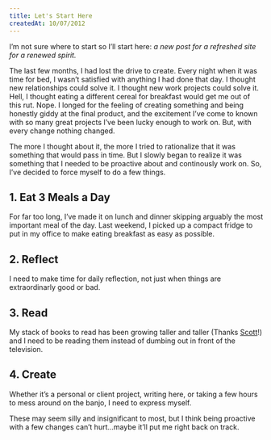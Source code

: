 ```yaml
---
title: Let's Start Here
createdAt: 10/07/2012
---
```

I’m not sure where to start so I’ll start here: _a new post for a refreshed site for a renewed spirit._

The last few months, I had lost the drive to create. Every night when it was time for bed, I wasn’t satisfied with anything I had done that day. I thought new relationships could solve it. I thought new work projects could solve it. Hell, I thought eating a different cereal for breakfast would get me out of this rut. Nope. I longed for the feeling of creating something and being honestly giddy at the final product, and the excitement I’ve come to known with so many great projects I’ve been lucky enough to work on. But, with every change nothing changed.

The more I thought about it, the more I tried to rationalize that it was something that would pass in time. But I slowly began to realize it was something that I needed to be proactive about and continously work on. So, I’ve decided to force myself to do a few things.

## 1. Eat 3 Meals a Day
For far too long, I’ve made it on lunch and dinner skipping arguably the most important meal of the day. Last weekend, I picked up a compact fridge to put in my office to make eating breakfast as easy as possible.

## 2. Reflect
I need to make time for daily reflection, not just when things are extraordinarly good or bad.

## 3. Read
My stack of books to read has been growing taller and taller (Thanks [Scott](http://twitter.com/sesoeder)!) and I need to be reading them instead of dumbing out in front of the television.

## 4. Create
Whether it’s a personal or client project, writing here, or taking a few hours to mess around on the banjo, I need to express myself.

These may seem silly and insignificant to most, but I think being proactive with a few changes can’t hurt…maybe it’ll put me right back on track.
